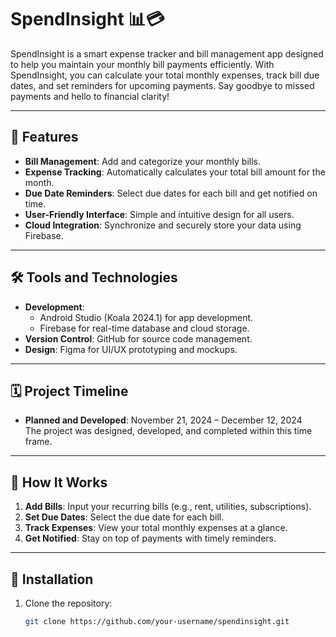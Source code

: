 # SpendInsight 📊💳

SpendInsight is a smart expense tracker and bill management app designed to help you maintain your monthly bill payments efficiently. With SpendInsight, you can calculate your total monthly expenses, track bill due dates, and set reminders for upcoming payments. Say goodbye to missed payments and hello to financial clarity!

---

## 🌟 Features
- **Bill Management**: Add and categorize your monthly bills.
- **Expense Tracking**: Automatically calculates your total bill amount for the month.
- **Due Date Reminders**: Select due dates for each bill and get notified on time.
- **User-Friendly Interface**: Simple and intuitive design for all users.
- **Cloud Integration**: Synchronize and securely store your data using Firebase.

---

## 🛠 Tools and Technologies
- **Development**: 
  - Android Studio (Koala 2024.1) for app development.
  - Firebase for real-time database and cloud storage.
- **Version Control**: GitHub for source code management.
- **Design**: Figma for UI/UX prototyping and mockups.

---

## 🗓 Project Timeline
- **Planned and Developed**: November 21, 2024 – December 12, 2024  
The project was designed, developed, and completed within this time frame.

---

## 🚀 How It Works
1. **Add Bills**: Input your recurring bills (e.g., rent, utilities, subscriptions).
2. **Set Due Dates**: Select the due date for each bill.
3. **Track Expenses**: View your total monthly expenses at a glance.
4. **Get Notified**: Stay on top of payments with timely reminders.

---

## 📱 Installation
1. Clone the repository:  
   ```bash
   git clone https://github.com/your-username/spendinsight.git
